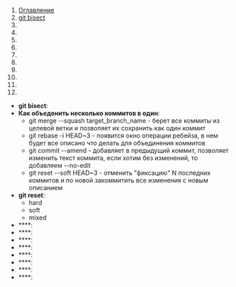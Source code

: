 1. [Оглавление](README.md)
1. [git bisect](#1)
1. [](#2)
1. [](#3)
1. [](#4)
1. [](#5)
1. [](#6)
1. [](#7)
1. [](#8)
1. [](#9)
1. [](#10)
1. [](#11)

* **git bisect**: <a name="1"></a> 
* **Как объеденить несколько коммитов в один**: <a name="2"></a>
    * git merge --squash target_branch_name - берет все коммиты из целевой ветки и позволяет их сохранить как один коммит
    * git rebase -i HEAD~3 - появится окно операции ребейза, в нем будет все описано что делать для объединения коммитов
    * git commit --amend - добавляет в предыдущий коммит, позволяет изменить текст коммита, если хотим без изменений, то добавляем --no-edit
    * git reset --soft HEAD~3 - отменить "фиксацию" N последних коммитов и по новой закоммитить все изменения с новым описанием
* **git reset**: <a name="3"></a> 
    * hard
    * soft
    * mixed
* ****: <a name="4"></a>
* ****: <a name="5"></a>
* ****: <a name="6"></a>
* ****: <a name="7"></a>
* ****: <a name="8"></a>
* ****: <a name="9"></a>
* ****: <a name="10"></a>
* ****: <a name="11"></a>